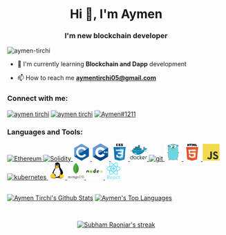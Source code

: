<h1 align="center">Hi 👋, I'm Aymen</h1>
<h3 align="center">I'm new blockchain developer</h3>

<p align="left"> <img src="https://komarev.com/ghpvc/?username=aymen-tirchi&label=Profile%20views&color=0e75b6&style=flat" alt="aymen-tirchi" /> </p>

- 💬 I'm currently learning **Blockchain and Dapp** development 

- 📫 How to reach me **aymentirchi05@gmail.com**

<h3 align="left">Connect with me:</h3>
<p align="left">
<a href="https://www.linkedin.com/in/aymen-tirchi-57a4b51a1" target="blank"><img align="center" src="https://raw.githubusercontent.com/rahuldkjain/github-profile-readme-generator/master/src/images/icons/Social/linked-in-alt.svg" alt="aymen tirchi" height="30" width="40" /></a>
<a href="https://stackoverflow.com/users/20513491" target="blank"><img align="center" src="https://raw.githubusercontent.com/rahuldkjain/github-profile-readme-generator/master/src/images/icons/Social/stack-overflow.svg" alt="aymen tirchi" height="30" width="40" /></a>
<a href="https://discord.gg/Aymen#1211" target="blank"><img align="center" src="https://raw.githubusercontent.com/rahuldkjain/github-profile-readme-generator/master/src/images/icons/Social/discord.svg" alt="Aymen#1211" height="30" width="40" /></a>
</p>

<h3 align="left">Languages and Tools:</h3>
<p align="left">
  <a href="https://ethereum.org/" target="_blank" rel="noreferrer">
  <img src="https://www.vectorlogo.zone/logos/ethereum/ethereum-icon.svg" alt="Ethereum" width="40" height="40"/>
</a>
  <a href="https://soliditylang.org/" target="_blank" rel="noreferrer">
    <img src="https://raw.githubusercontent.com/ethereum/solidity/develop/docs/logo.svg" alt="Solidity" width="40" height="40"/>
  </a> <a href="https://www.cprogramming.com/" target="_blank" rel="noreferrer"> <img src="https://raw.githubusercontent.com/devicons/devicon/master/icons/c/c-original.svg" alt="c" width="40" height="40"/> </a> <a href="https://www.w3schools.com/cpp/" target="_blank" rel="noreferrer"> <img src="https://raw.githubusercontent.com/devicons/devicon/master/icons/cplusplus/cplusplus-original.svg" alt="cplusplus" width="40" height="40"/> </a> <a href="https://www.w3schools.com/css/" target="_blank" rel="noreferrer"> <img src="https://raw.githubusercontent.com/devicons/devicon/master/icons/css3/css3-original-wordmark.svg" alt="css3" width="40" height="40"/> </a> <a href="https://www.docker.com/" target="_blank" rel="noreferrer"> <img src="https://raw.githubusercontent.com/devicons/devicon/master/icons/docker/docker-original-wordmark.svg" alt="docker" width="40" height="40"/> </a> <a href="https://git-scm.com/" target="_blank" rel="noreferrer"> <img src="https://www.vectorlogo.zone/logos/git-scm/git-scm-icon.svg" alt="git" width="40" height="40"/> </a> <a href="https://golang.org" target="_blank" rel="noreferrer"> <img src="https://raw.githubusercontent.com/devicons/devicon/master/icons/go/go-original.svg" alt="go" width="40" height="40"/> </a> <a href="https://www.w3.org/html/" target="_blank" rel="noreferrer"> <img src="https://raw.githubusercontent.com/devicons/devicon/master/icons/html5/html5-original-wordmark.svg" alt="html5" width="40" height="40"/> </a> <a href="https://developer.mozilla.org/en-US/docs/Web/JavaScript" target="_blank" rel="noreferrer"> <img src="https://raw.githubusercontent.com/devicons/devicon/master/icons/javascript/javascript-original.svg" alt="javascript" width="40" height="40"/> </a> <a href="https://kubernetes.io" target="_blank" rel="noreferrer"> <img src="https://www.vectorlogo.zone/logos/kubernetes/kubernetes-icon.svg" alt="kubernetes" width="40" height="40"/> </a> <a href="https://www.linux.org/" target="_blank" rel="noreferrer"> <img src="https://raw.githubusercontent.com/devicons/devicon/master/icons/linux/linux-original.svg" alt="linux" width="40" height="40"/> </a> <a href="https://www.mongodb.com/" target="_blank" rel="noreferrer"> <img src="https://raw.githubusercontent.com/devicons/devicon/master/icons/mongodb/mongodb-original-wordmark.svg" alt="mongodb" width="40" height="40"/> </a> <a href="https://nodejs.org" target="_blank" rel="noreferrer"> <img src="https://raw.githubusercontent.com/devicons/devicon/master/icons/nodejs/nodejs-original-wordmark.svg" alt="nodejs" width="40" height="40"/> </a> <a href="https://reactjs.org/" target="_blank" rel="noreferrer"> <img src="https://raw.githubusercontent.com/devicons/devicon/master/icons/react/react-original-wordmark.svg" alt="react" width="40" height="40"/> </a> </p>

<br/>
    <a href="https://github.com/Aymen-Tirchi/github-readme-stats"><img alt="Aymen Tirchi's Github Stats" src="https://github-readme-stats.vercel.app/api?username=Aymen-Tirchi&show_icons=true&count_private=true&theme=react&hide_border=true&bg_color=0D1117" /></a>
  <a href="https://github.com/Brivan-26/github-readme-stats"><img alt="Aymen's Top Languages" src="https://github-readme-stats.vercel.app/api/top-langs/?username=Aymen-Tirchi&langs_count=8&count_private=true&layout=compact&theme=react&hide_border=true&bg_color=0D1117" /></a>
  <br/>


</p>
<br/>

<p align="center">
    <a href="https://github.com/Aymen-Tirchi/github-readme-streak-stats">
        <img title="🔥 Get streak stats for your profile at git.io/streak-stats" alt="Subham Raoniar's streak" src="https://github-readme-streak-stats.herokuapp.com/?user=Aymen-Tirchi&theme=black-ice&hide_border=true&stroke=0000&background=060A0CD0"/>
    </a>
</p>
